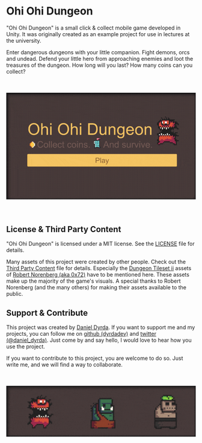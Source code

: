 # Ohi Ohi Dungeon

"Ohi Ohi Dungeon" is a small click & collect mobile game developed in Unity. It was originally created as an example project for use in lectures at the university.

Enter dangerous dungeons with your little companion. Fight demons, orcs and undead. Defend your little hero from approaching enemies and loot the treasures of the dungeon. How long will you last? How many coins can you collect?

<p align=center>
    <br>
    <br>
    <a href="./README.md">
        <img src="./Media/ohi_ohi_dungeon_github_preview.gif" alt="Gameplay footage from the game Ohi Ohi Dungeon"/>
    </a>
    <br>
    <br>
    <br>
</p>


## License & Third Party Content

"Ohi Ohi Dungeon" is licensed under a MIT license. See the [LICENSE](/LICENSE) file for details.

Many assets of this project were created by other people. Check out the [Third Party Content](/ThirdPartyContent.md) file for details. Especially the [Dungeon Tileset ii](https://0x72.itch.io/dungeontileset-ii) assets of [Robert Norenberg (aka 0x72)](http://0x72.pl/) have to be mentioned here. These assets make up the majority of the game's visuals. A special thanks to Robert Norenberg (and the many others) for making their assets available to the public.

## Support & Contribute

This project was created by [Daniel Dyrda](https://dyrda.io). If you want to support me and my projects, you can follow me on [github (dyrdadev)](https://github.com/dyrdadev) and [twitter (@daniel_dyrda)](https://twitter.com/daniel_dyrda). Just come by and say hello, I would love to hear how you use the project.

If you want to contribute to this project, you are welcome to do so. Just write me, and we will find a way to collaborate.

<p align=center>
    <br>
    <br>
    <a href="./README.md">
        <img src="./Media/Bosses/all_bosses_idle_2.gif" alt="Bosses from the game Ohi Ohi Dungeon"/>
    </a>
</p>
